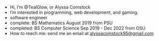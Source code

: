 -  Hi, I’m @TealGlow, or Alyssa Comstock
-  I’m interested in programming, web development, and gaming.
-  software engineer
-  complete: BS Mathematics August 2019 from PSU
-  completed: BS Computer Science Sep 2019 - Dec 2022 from OSU
-  How to reach me: send me an email at alyssacomstock95@gmail.com

<!---
TealGlow/TealGlow is a ✨ special ✨ repository because its `README.md` (this file) appears on your GitHub profile.
You can click the Preview link to take a look at your changes.
--->
